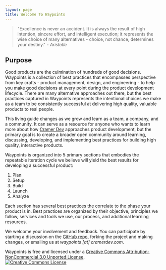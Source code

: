 ```yaml
---
layout: page
title: Welcome To Waypoints
---
```


> "Excellence is never an accident. It is always the result of high intention, sincere effort, and intelligent execution; it represents the wise choice of many alternatives - choice, not chance, determines your destiny." *- Aristotle*


## Purpose
Good products are the culmination of hundreds of good decisions. Waypoints is a collection of best practices that encompasses perspective from key crafts - product management, design, and engineering - to help you make good decisions at every point during the product development lifecycle. There are many alternative approaches out there, but the best practices captured in Waypoints represents the intentional choices we make as a team to be consistently successful at delivering high quality, valuable products to real people. 

This living guide changes as we grow and learn as a team, a company, and a community. It can serve as a resource for anyone who wants to learn more about how [Cramer Dev](http://cramerdev.com) approaches product development, but the primary goal is to create a broader open community around learning, discussing, developing, and implementing best practices for building high quality, interactive products. 

Waypoints is organized into 5 primary sections that embodies the repeatable iteration cycle we believe will yield the best results for developing a successful product:

1. Plan
2. Setup
3. Build
4. Launch
5. Analyze

Each section has several best practices the correlate to the phase your product is in. Best practices are organized by their objective, principles we follow, services and tools we use, our process, and additional learning resources. 

We welcome your involvement and feedback. You can participate by starting a discussion on the [GitHub repo](https://github.com/cramerdev/docs), forking the project and making changes, or emailing us at _waypoints [at] cramerdev.com_.

Waypoints is free and licensed under a <a rel="license" href="http://creativecommons.org/licenses/by-nc/3.0/">Creative Commons Attribution-NonCommercial 3.0 Unported License</a>.<br /><a rel="license" href="http://creativecommons.org/licenses/by-nc/3.0/"><img alt="Creative Commons License" style="border-width:0" src="http://i.creativecommons.org/l/by-nc/3.0/88x31.png" /></a>